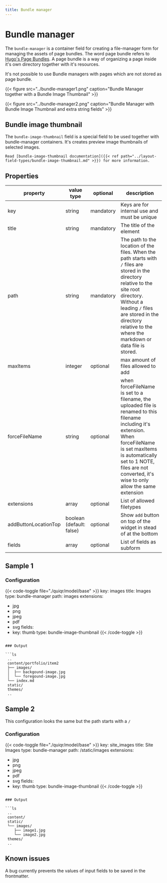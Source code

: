 ```yaml
---
title: Bundle manager
---
```


# Bundle manager

The `bundle-manager` is a container field for creating a file-manager form for
managing the assets of page bundles. The word page bundle refers to [Hugo's
Page Bundles](https://gohugo.io/content-management/page-bundles/). A page
bundle is a way of organizing a page inside it's own directory together with
it's resources.

It's not possible to use Bundle managers with pages which are not stored as
page bundle.


{{< figure src="../bundle-manager1.png" caption="Bundle Manager together with a Bundle Image Thumbnail" >}}

{{< figure src="../bundle-manager2.png" caption="Bundle Manager with Bundle Image Thumbnail and extra string fields" >}}

## Bundle image thumbnail

The `bundle-image-thumbnail` field is a special field to be used together with
bundle-manager containers. It's creates preview image thumbnails of selected
images.

```Read [bundle-image-thumbnail documentation]({{< ref path="../layout-field-types/bundle-image-thumbnail.md" >}}) for more information.```

## Properties

| property    | value type | optional  | description                                  |
|-------------|------------|-----------|----------------------------------------------|
| key         | string     | mandatory | Keys are for internal use and must be unique |
| title       | string     | mandatory | The title of the element                     |
| path        | string     | mandatory | The path to the location of the files. When the path starts with `/` files are stored in the directory relative to the site root directory. Without a leading `/` files are stored in the directory relative to the where the markdown or data file is stored.        |
| maxItems    | integer    | optional  | max amount of files allowed to add           |
| forceFileName | string    | optional  | when forceFileName is set to a filename, the uploaded file is renamed to this filename including it's extension. When forceFileName is set maxItems is automatically set to 1 NOTE, files are not converted, it's wise to only allow the same extension  |
| extensions  | array      | optional  | List of allowed filetypes                    |
| addButtonLocationTop| boolean (default: false) | optional| Show `add` button on top of the widget in stead of at the bottom |
| fields      | array      | optional  | List of fields as subform                    |

## Sample 1

### Configuration

{{< code-toggle file="./quiqr/model/base" >}}
key: images
title: Images
type: bundle-manager
path: images
extensions:
  - jpg
  - png
  - jpeg
  - pdf
  - svg
fields:
  - key: thumb
    type: bundle-image-thumbnail
{{< /code-toggle >}}
```

### Output

```ls
 ..
 content/portfolio/item2
 ├── images/
 │  ├── backgound-image.jpg
 │  └── foregound-image.jpg
 └── index.md
 static/
 themes/
 ..
```

## Sample 2

This configuration looks the same but the path starts with a `/`
### Configuration

{{< code-toggle file="./quiqr/model/base" >}}
key: site_images
title: Site Images
type: bundle-manager
path: /static/images
extensions:
  - jpg
  - png
  - jpeg
  - pdf
  - svg
fields:
  - key: thumb
    type: bundle-image-thumbnail
{{< /code-toggle >}}
```

### Output

```ls
 ..
 content/
 static/
 └── images/
    ├── image1.jpg
    └── image2.jpg
 themes/
 ..
```

## Known issues

A bug currently prevents the values of input fields to be saved in the frontmatter.

